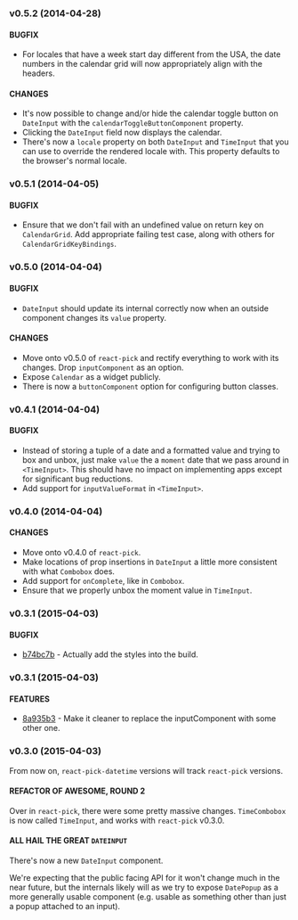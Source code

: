 ### v0.5.2 (2014-04-28)

#### BUGFIX

- For locales that have a week start day different from the USA, the date numbers in the calendar grid will now appropriately align with the headers.

#### CHANGES

- It's now possible to change and/or hide the calendar toggle button on `DateInput` with the `calendarToggleButtonComponent` property.
- Clicking the `DateInput` field now displays the calendar.
- There's now a `locale` property on both `DateInput` and `TimeInput` that you can use to override the rendered locale with. This property defaults to the browser's normal locale.

### v0.5.1 (2014-04-05)

#### BUGFIX

- Ensure that we don't fail with an undefined value on return key on `CalendarGrid`. Add appropriate failing test case, along with others for `CalendarGridKeyBindings`.

### v0.5.0 (2014-04-04)

#### BUGFIX

- `DateInput` should update its internal correctly now when an outside component changes its `value` property.

#### CHANGES

- Move onto v0.5.0 of `react-pick` and rectify everything to work with its changes. Drop `inputComponent` as an option.
- Expose `Calendar` as a widget publicly.
- There is now a `buttonComponent` option for configuring button classes.

### v0.4.1 (2014-04-04)

#### BUGFIX

- Instead of storing a tuple of a date and a formatted value and trying to box and unbox, just make `value` the a `moment` date that we pass around in `<TimeInput>`. This should have no impact on implementing apps except for significant bug reductions.
- Add support for `inputValueFormat` in `<TimeInput>`.

### v0.4.0 (2014-04-04)

#### CHANGES

- Move onto v0.4.0 of `react-pick`. 
- Make locations of prop insertions in `DateInput` a little more consistent with what `Combobox` does. 
- Add support for `onComplete`, like in `Combobox`. 
- Ensure that we properly unbox the moment value in `TimeInput`.

### v0.3.1 (2015-04-03)

#### BUGFIX

- [b74bc7b](https://github.com/hellojwilde/react-pick-datetime/commit/8a935b3) - Actually add the styles into the build.

### v0.3.1 (2015-04-03)

#### FEATURES

- [8a935b3](https://github.com/hellojwilde/react-pick-datetime/commit/8a935b3) - Make it cleaner to replace the inputComponent with some other one.

### v0.3.0 (2015-04-03)

From now on, `react-pick-datetime` versions will track `react-pick` versions.

#### REFACTOR OF AWESOME, ROUND 2

Over in `react-pick`, there were some pretty massive changes. `TimeCombobox` is now called `TimeInput`, and works with `react-pick` v0.3.0.
 
#### ALL HAIL THE GREAT `DATEINPUT`

There's now a new `DateInput` component. 

We're expecting that the public facing API for it won't change much in the near future, but the internals likely will as we try to expose `DatePopup` as a more generally usable component (e.g. usable as something other than just a popup attached to an input).